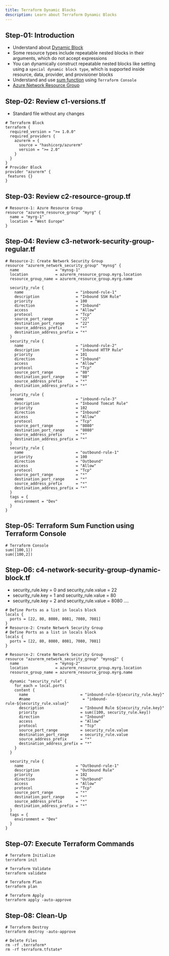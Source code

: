 ```yaml
---
title: Terraform Dynamic Blocks
description: Learn about Terraform Dynamic Blocks
---
```


## Step-01: Introduction
- Understand about [Dynamic Block](https://www.terraform.io/docs/language/expressions/dynamic-blocks.html)
- Some resource types include repeatable nested blocks in their arguments, which do not accept expressions
- You can dynamically construct repeatable nested blocks like setting using a `special dynamic block type`, which is supported inside resource, data, provider, and provisioner blocks
- Understand and use [sum function](https://www.terraform.io/docs/language/functions/sum.html) using `Terraform Console`
- [Azure Network Resource Group](https://registry.terraform.io/providers/hashicorp/azurerm/latest/docs/resources/network_security_group)

## Step-02: Review c1-versions.tf
- Standard file without any changes
```t
# Terraform Block
terraform {
  required_version = ">= 1.0.0"
  required_providers {
    azurerm = {
      source = "hashicorp/azurerm"
      version = ">= 2.0" 
    }
  }
}
# Provider Block
provider "azurerm" {
 features {}          
}
```

## Step-03: Review c2-resource-group.tf
```t
# Resource-1: Azure Resource Group
resource "azurerm_resource_group" "myrg" {
  name = "myrg-1"
  location = "West Europe"
}
```

## Step-04: Review c3-network-security-group-regular.tf
```t
# Resource-2: Create Network Security Group
resource "azurerm_network_security_group" "mynsg" {
  name                = "mynsg-1"
  location            = azurerm_resource_group.myrg.location
  resource_group_name = azurerm_resource_group.myrg.name

  security_rule {
    name                       = "inbound-rule-1"
    description                = "Inbound SSH Rule"
    priority                   = 100
    direction                  = "Inbound"
    access                     = "Allow"
    protocol                   = "Tcp"
    source_port_range          = "22"
    destination_port_range     = "22"
    source_address_prefix      = "*"
    destination_address_prefix = "*"
  }
  security_rule {
    name                       = "inbound-rule-2"
    description                = "Inbound HTTP Rule"    
    priority                   = 101
    direction                  = "Inbound"
    access                     = "Allow"
    protocol                   = "Tcp"
    source_port_range          = "80"
    destination_port_range     = "80"
    source_address_prefix      = "*"
    destination_address_prefix = "*"
  }
  security_rule {
    name                       = "inbound-rule-3"
    description                = "Inbound Tomcat Rule"    
    priority                   = 102
    direction                  = "Inbound"
    access                     = "Allow"
    protocol                   = "Tcp"
    source_port_range          = "8080"
    destination_port_range     = "8080"
    source_address_prefix      = "*"
    destination_address_prefix = "*"
  }
  security_rule {
    name                       = "outbound-rule-1"
    priority                   = 100
    direction                  = "Outbound"
    access                     = "Allow"
    protocol                   = "Tcp"
    source_port_range          = "*"
    destination_port_range     = "*"
    source_address_prefix      = "*"
    destination_address_prefix = "*"
  } 
  tags = {
    environment = "Dev"
  }
}
```

## Step-05: Terraform Sum Function using Terraform Console
```t
# Terraform Console
sum([100,1])
sum([100,2])
```

## Step-06: c4-network-security-group-dynamic-block.tf
- security_rule.key = 0 and security_rule.value = 22
- security_rule.key = 1 and security_rule.value = 80
- security_rule.key = 2 and security_rule.value = 8080  ....
```t
# Define Ports as a list in locals block
locals {
  ports = [22, 80, 8080, 8081, 7080, 7081] 
}
# Resource-2: Create Network Security Group
# Define Ports as a list in locals block
locals {
  ports = [22, 80, 8080, 8081, 7080, 7081]
}

# Resource-2: Create Network Security Group
resource "azurerm_network_security_group" "mynsg2" {
  name                = "mynsg-2"
  location            = azurerm_resource_group.myrg.location
  resource_group_name = azurerm_resource_group.myrg.name

  dynamic "security_rule" {
    for_each = local.ports 
    content {
      name                       = "inbound-rule-${security_rule.key}"
      #name                       = "inbound-rule-${security_rule.value}"
      description                = "Inbound Rule ${security_rule.key}"    
      priority                   = sum([100, security_rule.key])
      direction                  = "Inbound"
      access                     = "Allow"
      protocol                   = "Tcp"
      source_port_range          = security_rule.value
      destination_port_range     = security_rule.value
      source_address_prefix      = "*"
      destination_address_prefix = "*"      
    }
  }
 
  security_rule {
    name                       = "Outbound-rule-1"
    description                = "Outbound Rule"    
    priority                   = 102
    direction                  = "Outbound"
    access                     = "Allow"
    protocol                   = "Tcp"
    source_port_range          = "*"
    destination_port_range     = "*"
    source_address_prefix      = "*"
    destination_address_prefix = "*"
  }    
  tags = {
    environment = "Dev"
  }  
}
```

## Step-07: Execute Terraform Commands
```t
# Terraform Initialize
terraform init

# Terraform Validate
terraform validate

# Terraform Plan
terraform plan

# Terraform Apply
terraform apply -auto-approve
```

## Step-08: Clean-Up
```t
# Terraform Destroy
terraform destroy -auto-approve

# Delete Files
rm -rf .terraform*
rm -rf terraform.tfstate*
```
